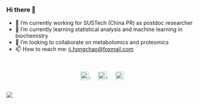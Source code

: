 ### Hi there 👋

- 🔭 I’m currently working for SUSTech (China PR) as postdoc researcher
- 🌱 I’m currently learning statistical analysis and machine learning in biochemistry
- 👯 I’m looking to collaborate on metabolomics and proteomics
- 📫 How to reach me: ji.hongchao@foxmail.com

</br>
<p align="middle">
  <a href="https://www.linkedin.com/in/%E5%AE%8F%E8%B6%85-%E7%BA%AA-620646102/">
    <img align="center" width="22px" src="https://cdn.jsdelivr.net/npm/simple-icons@v3/icons/linkedin.svg" />
  </a>&nbsp;&nbsp;&nbsp;&nbsp;

  <a href="https://orcid.org/0000-0002-7364-0741">
    <img align="center" width="22px" src="https://cdn.jsdelivr.net/npm/simple-icons@v3/icons/orcid.svg" />
  </a>&nbsp;&nbsp;&nbsp;&nbsp;

  <a href="https://github.com/hcji">
    <img align="center" width="22px" src="https://cdn.jsdelivr.net/npm/simple-icons@v3/icons/github.svg" />
  </a>
</p>
<br/>

<img align="center" src="https://github-readme-stats.vercel.app/api?username=hcji" />


